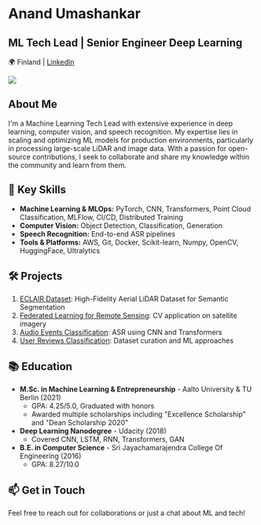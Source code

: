 # Anand Umashankar

## ML Tech Lead | Senior Engineer Deep Learning

🌍 Finland | [LinkedIn](https://www.linkedin.com/in/anandcu3/)

![](https://komarev.com/ghpvc/?username=anandcu3)

## About Me

I'm a Machine Learning Tech Lead with extensive experience in deep learning, computer vision, and speech recognition. My expertise lies in scaling and optimizing ML models for production environments, particularly in processing large-scale LiDAR and image data. With a passion for open-source contributions, I seek to collaborate and share my knowledge within the community and learn from them. 

## 🚀 Key Skills

- **Machine Learning & MLOps:** PyTorch, CNN, Transformers, Point Cloud Classification, MLFlow, CI/CD, Distributed Training
- **Computer Vision:** Object Detection, Classification, Generation
- **Speech Recognition:** End-to-end ASR pipelines
- **Tools & Platforms:** AWS, Git, Docker, Scikit-learn, Numpy, OpenCV, HuggingFace, Ultralytics

## 🛠 Projects

1. [ECLAIR Dataset](https://github.com/SharperShape/eclair-dataset): High-Fidelity Aerial LiDAR Dataset for Semantic Segmentation
2. [Federated Learning for Remote Sensing](https://github.com/anandcu3/Federated-Learning-for-Remote-Sensing): CV application on satellite imagery
3. [Audio Events Classification](https://version.aalto.fi/gitlab/moisioa3/sed-project): ASR using CNN and Transformers
4. [User Reviews Classification](https://link.springer.com/chapter/10.1007/978-981-10-5146-3_1): Dataset curation and ML approaches

## 📚 Education

- **M.Sc. in Machine Learning & Entrepreneurship** - Aalto University & TU Berlin (2021)
  - GPA: 4.25/5.0, Graduated with honors
  - Awarded multiple scholarships including "Excellence Scholarship" and "Dean Scholarship 2020"
- **Deep Learning Nanodegree** - Udacity (2018)
  - Covered CNN, LSTM, RNN, Transformers, GAN
- **B.E. in Computer Science** - Sri Jayachamarajendra College Of Engineering (2016)
  - GPA: 8.27/10.0

## 📫 Get in Touch

Feel free to reach out for collaborations or just a chat about ML and tech!
